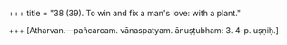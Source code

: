 +++
title = "38 (39). To win and fix a man's love: with a plant."

+++
[Atharvan.—pañcarcam. vānaspatyam. ānuṣṭubham: 3. 4-p. uṣṇiḥ.]
